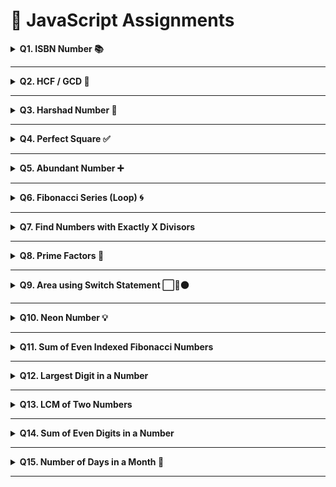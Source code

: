 # 📘 JavaScript Assignments


<details>
<summary><strong>Q1. ISBN Number 📚</strong></summary>

### 📖 Description:

A valid 10-digit ISBN number must satisfy:

> Sum of each digit multiplied by its position (1–10) should be divisible by 11.

### ✅ Example:

* Input: `0471958697` → **Valid ISBN**
* Input: `020131452` → **Invalid ISBN**

### 💡 Hint:

Use a loop to multiply each digit by its index and check if the total is divisible by 11.

</details>

---

<details>
<summary><strong>Q2. HCF / GCD 🧮</strong></summary>

### 📖 Description:

Find the Highest Common Factor (HCF) or Greatest Common Divisor (GCD) of two numbers.

### ✅ Example:

* Input: `a = 12`, `b = 18` → GCD = `6`

### 💡 Hint:

Use the Euclidean Algorithm:
`GCD(a, b) = GCD(b, a % b)`

</details>

---

<details>
<summary><strong>Q3. Harshad Number 🔢</strong></summary>

### 📖 Description:

A number is a **Harshad Number** if it is divisible by the sum of its digits.

### ✅ Example:

* Input: `18` → 1 + 8 = 9 → 18 % 9 = 0 → **Harshad**

### 💡 Hint:

Use `%` and integer division to sum digits.

</details>

---

<details>
<summary><strong>Q4. Perfect Square ✅</strong></summary>

### 📖 Description:

A number is a perfect square if it is the square of an integer.

### ✅ Example:

* Input: `25` → 5 × 5 = 25 → **Perfect Square**

### 💡 Hint:

Use `Math.sqrt()` and check if it’s an integer.

</details>

---

<details>
<summary><strong>Q5. Abundant Number ➕</strong></summary>

### 📖 Description:

A number is **abundant** if the sum of its **proper divisors** is greater than the number itself.

### ✅ Example:

* Input: `12` → Divisors: 1, 2, 3, 4, 6 → Sum = 16 > 12 → **Abundant**

### 💡 Hint:

Use a loop to find proper divisors (exclude the number itself).

</details>

---

<details>
<summary><strong>Q6. Fibonacci Series (Loop) 🌀</strong></summary>

### 📖 Description:

Print the Fibonacci series up to N terms using a loop.

### ✅ Example:

* Input: `N = 6` → Output: `0, 1, 1, 2, 3, 5`

</details>

---

<details>
<summary><strong>Q7. Find Numbers with Exactly X Divisors</strong></summary>

### 📖 Description:

Find all numbers having exactly `X` divisors.

### ✅ Example:

* Input: `X = 3` → Output: `4, 9, 25` (all perfect squares of primes)

### 💡 Hint:

Use prime factorization logic.

</details>

---

<details>
<summary><strong>Q8. Prime Factors 🧠</strong></summary>

### 📖 Description:

Find all **prime factors** of a given number.

### ✅ Example:

* Input: `30` → Output: `2, 3, 5`

### 💡 Hint:

Use trial division starting from 2 upwards.

</details>

---

<details>
<summary><strong>Q9. Area using Switch Statement ⬜🔺🟠</strong></summary>

### 📖 Description:

Calculate area based on shape selection using `switch-case`.

### ✅ Example:

* Circle: `π × r²`
* Rectangle: `l × b`
* Triangle: `½ × b × h`

</details>

---

<details>
<summary><strong>Q10. Neon Number 💡</strong></summary>

### 📖 Description:

A **Neon Number** is one where the sum of digits of its square equals the number itself.

### ✅ Example:

* Input: `9` → 9² = 81 → 8 + 1 = 9 → **Neon Number**

</details>

---

<details>
<summary><strong>Q11. Sum of Even Indexed Fibonacci Numbers</strong></summary>

### 📖 Description:

Calculate sum of Fibonacci numbers at even indices up to `F2N`.

### ✅ Example:

* N = 4 → 0 + 1 + 3 + 8 + 21 = `33`

### 💡 Hint:

Track index while generating Fibonacci terms.

</details>

---

<details>
<summary><strong>Q12. Largest Digit in a Number</strong></summary>

### 📖 Description:

Extract and compare digits to find the **largest digit**.

### ✅ Example:

* Input: `5482` → Output: `8`

</details>

---

<details>
<summary><strong>Q13. LCM of Two Numbers</strong></summary>

### 📖 Description:

Calculate Least Common Multiple using:

> `LCM(a, b) = (a × b) / GCD(a, b)`

### ✅ Example:

* Input: `12`, `15` → LCM = `60`

</details>

---

<details>
<summary><strong>Q14. Sum of Even Digits in a Number</strong></summary>

### 📖 Description:

Add only even digits from the given number.

### ✅ Example:

* Input: `238` → 2 + 8 = **10**

</details>

---

<details>
<summary><strong>Q15. Number of Days in a Month 📅</strong></summary>

### 📖 Description:

Calculate number of days in a given month and year (leap year aware).

### ✅ Example:

* Input: `Month = 2, Year = 2020` → Output: `29 days`

### 📌 Logic:

* 31 Days: Jan, Mar, May, Jul, Aug, Oct, Dec
* 30 Days: Apr, Jun, Sep, Nov
* Feb: 28 or 29 based on leap year:

```js
if ((year % 4 === 0 && year % 100 !== 0) || year % 400 === 0)
```

</details>

---